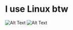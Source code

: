 # I use Linux btw
![Alt Text](https://www.englert.one/bilder/arch-header.webp)
![Alt Text](https://upload.wikimedia.org/wikipedia/de/thumb/d/da/Microsoft_Windows_XP_Logo_2.svg/640px-Microsoft_Windows_XP_Logo_2.svg.png)
